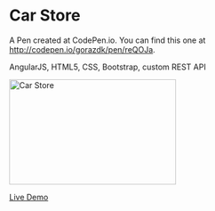 # Car Store

A Pen created at CodePen.io. You can find this one at http://codepen.io/gorazdk/pen/reQOJa.

AngularJS, HTML5, CSS, Bootstrap, custom REST API

<a href="http://www.primaprodukcija.si/repo/car-store-angularjs/" target="_self"><img style="width:300px;height:189px;" src="http://www.primaprodukcija.si/repo/car-store-angularjs/preview.jpg" alt="Car Store" /></a>

<a href="http://www.primaprodukcija.si/repo/car-store-angularjs/" target="_blank">Live Demo</a>
